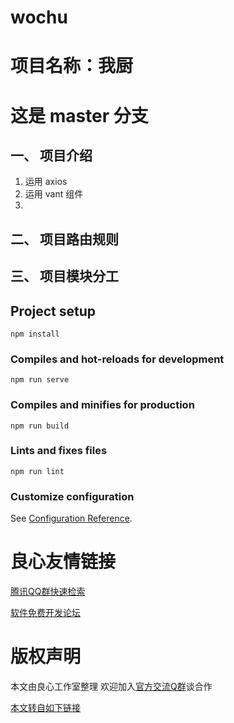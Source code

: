 # wochu

# 项目名称：我厨

# 这是 master 分支

## 一、 项目介绍

1. 运用 axios
2. 运用 vant 组件
3.

## 二、 项目路由规则

## 三、 项目模块分工

## Project setup

```
npm install
```

### Compiles and hot-reloads for development

```
npm run serve
```

### Compiles and minifies for production

```
npm run build
```

### Lints and fixes files

```
npm run lint
```

### Customize configuration

See [Configuration Reference](http://u.720life.cn/g/d2cf559f8c6d745b4f7f93b06ed0aac3e7952bbc2ac3f6976d037bb78a4a84b3).



 # 良心友情链接

[腾讯QQ群快速检索](http://u.720life.cn/s/8cf73f7c)

[软件免费开发论坛](http://u.720life.cn/s/bbb01dc0)

# 版权声明 

本文由良心工作室整理 欢迎加入[官方交流Q群](https://u.720life.cn/s/f2316816)谈合作

[本文转自如下链接](http://u.720life.cn/g/2e71d0f0a5c601172267ba20d3a43c6ec1759f924cb8100d402fd62e8aced95cf7e8133ed3a20642fb5a5587ca497946ac812c7e5b8649e83f99272e42c45ea1)